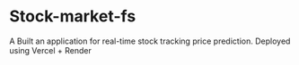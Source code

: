 # Stock-market-fs
A Built an application for real-time stock tracking price prediction. Deployed using Vercel + Render
